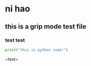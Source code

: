 # ni hao 
## this is a grip mode test file 
### test test 
```python 
print("this is python code!")
```
~test~

